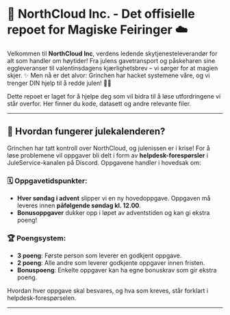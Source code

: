 # 🎄 NorthCloud Inc. - Det offisielle repoet for Magiske Feiringer ☁️

Velkommen til **NorthCloud Inc**, verdens ledende skytjenesteleverandør for alt som handler om høytider! Fra julens gavetransport og påskeharen sine eggleveranser til valentinsdagens kjærlighetsbrev – vi sørger for at magien skjer. ✨ Men nå er det alvor: Grinchen har hacket systemene våre, og vi trenger DIN hjelp til å redde julen! 🎅🎁

Dette repoet er laget for å hjelpe deg som vil bidra til å løse utfordringene vi står overfor. Her finner du kode, datasett og andre relevante filer.

---

## 🎄 Hvordan fungerer julekalenderen?

Grinchen har tatt kontroll over NorthCloud, og julenissen er i krise! For å løse problemene vil oppgaver bli delt i form av **helpdesk-forespørsler** i JuleService-kanalen på Discord. Oppgavene handler i hovedsak om:

### 🗓️ Oppgavetidspunkter:
- **Hver søndag i advent** slipper vi en ny hovedoppgave. Oppgaven må leveres innen **påfølgende søndag kl. 12.00**.
- **Bonusoppgaver** dukker opp i løpet av adventstiden og kan gi ekstra poeng!

### 🏆 Poengsystem:
- **3 poeng**: Første person som leverer en godkjent oppgave.  
- **2 poeng**: Alle andre som leverer godkjente oppgaver innen fristen.  
- **Bonuspoeng**: Enkelte oppgaver kan ha egne bonuskrav som gir ekstra poeng.  

Hvordan hver oppgave skal besvares, og hva som kreves, står forklart i helpdesk-forespørselen.

---
